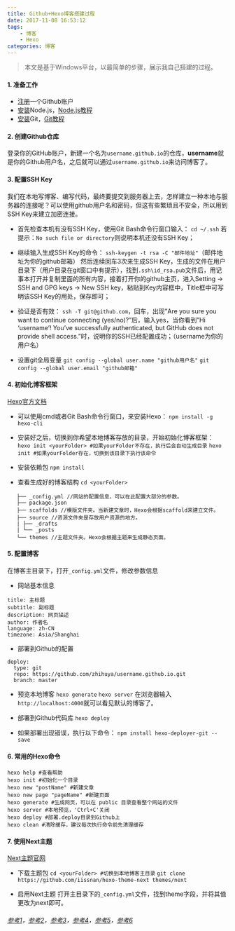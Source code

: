 ```yaml
---
title: Github+Hexo博客搭建过程
date: 2017-11-08 16:53:12
tags:
	- 博客
	- Hexo
categories: 博客
---
```



>本文是基于Windows平台，以最简单的步骤，展示我自己搭建的过程。

#### 1. 准备工作

- [注册](https://github.com/join?source=header-home)一个Github账户
- [安装](https://nodejs.org/en/)Node.js，[Node.js教程](http://nodejs.jakeyu.top/index.html)
- [安装](https://github.com/waylau/git-for-win)Git，[Git教程](https://www.liaoxuefeng.com/wiki/0013739516305929606dd18361248578c67b8067c8c017b000)

<!-- more -->

#### 2. 创建Github仓库

登录你的GitHub账户，新建一个名为`username.github.io`的仓库，**username**就是你的Github用户名，之后就可以通过`username.github.io`来访问博客了。


#### 3. 配置SSH Key

我们在本地写博客、编写代码，最终要提交到服务器上去，怎样建立一种本地与服务器的连接呢？可以使用github用户名和密码，但这有些繁琐且不安全，所以用到SSH Key来建立加密连接。

- 首先检查本机有没有SSH Key，使用Git Bash命令行窗口输入：
`cd ~/.ssh`
若提示：`No such file or directory`则说明本机还没有SSH Key；

- 继续输入生成SSH Key的命令：
`ssh-keygen -t rsa -C "邮件地址"`（邮件地址为你的github邮箱）
然后连续回车3次来生成SSH Key，生成的文件在用户目录下（用户目录在git窗口中有提示），找到`.ssh\id_rsa.pub`文件后，用记事本打开并复制里面的所有内容，接着打开你的github主页，进入Setting -> SSH and GPG keys -> New SSH key，粘贴到Key内容框中，Title框中可写明该SSH Key的用处，保存即可；

- 验证是否有效：
`ssh -T git@github.com`，回车，出现”Are you sure you want to continue connecting (yes/no)?”后，输入yes，当你看到”Hi ‘username’! You’ve successfully authenticated, but GitHub does not provide shell access.”时，说明你的SSH已经配置成功；（username为你的用户名）

- 设置git全局变量
`git config --global user.name "github用户名"`
`git config --global user.email "github邮箱"`


#### 4. 初始化博客框架

[Hexo官方文档](https://hexo.io/zh-cn/docs/)

- 可以使用cmd或者Git Bash命令行窗口，来安装Hexo：
`npm install -g hexo-cli`

- 安装好之后，切换到你希望本地博客存放的目录，开始初始化博客框架：
`hexo init <yourFolder> #如果yourFolder不存在，执行后会自动生成目录`
`hexo init #如果yourFolder存在，切换到该目录下执行该命令`

- 安装依赖包
`npm install`

- 查看生成好的博客结构
`cd <yourFolder>`
```
   ├── _config.yml //网站的配置信息，可以在此配置大部分的参数。
   ├── package.json
   ├── scaffolds //模版文件夹。当新建文章时，Hexo会根据scaffold来建立文件。
   ├── source //资源文件夹是存放用户资源的地方。
   | ├── _drafts
   | └── _posts
   └── themes //主题文件夹。Hexo会根据主题来生成静态页面。
```


#### 5. 配置博客

在博客主目录下，打开`_config.yml`文件，修改参数信息

- 网站基本信息
```
title: 主标题
subtitle: 副标题
description: 网页描述
author: 作者名
language: zh-CN
timezone: Asia/Shanghai
```

- 部署到Github的配置
```
deploy: 
  type: git
  repo: https://github.com/zhihuya/username.github.io.git
  branch: master
```

- 预览本地博客
`hexo generate`
`hexo server`
在浏览器输入`http://localhost:4000`就可以看见默认的博客了。

- 部署到Github代码库
`hexo deploy`

- 如果部署出现错误，执行以下命令：
`npm install hexo-deployer-git --save`


#### 6. 常用的Hexo命令

```
hexo help #查看帮助
hexo init #初始化一个目录
hexo new "postName" #新建文章
hexo new page "pageName" #新建页面
hexo generate #生成网页，可以在 public 目录查看整个网站的文件
hexo server #本地预览，'Ctrl+C'关闭
hexo deploy #部署.deploy目录到Github上
hexo clean #清除缓存，建议每次执行命令前先清理缓存
```


#### 7. 使用Next主题

[Next主题官网](http://theme-next.iissnan.com/)

- 下载主题包
`cd <yourFolder> #切换到本地博客主目录`
`git clone https://github.com/iissnan/hexo-theme-next themes/next`

- 启用Next主题
打开主目录下的`_config.yml`文件，找到theme字段，并将其值更改为next即可。


###### [参考1](http://blog.liuxianan.com/build-blog-website-by-hexo-github.html)，[参考2](https://getwang.github.io/2017/09/03/%E4%BD%BF%E7%94%A8github-hexo%E6%90%AD%E5%BB%BA%E5%85%8D%E8%B4%B9%E4%B8%AA%E4%BA%BA%E5%8D%9A%E5%AE%A2/)，[参考3](https://zhangslob.github.io/2017/02/28/%E6%95%99%E4%BD%A0%E5%85%8D%E8%B4%B9%E6%90%AD%E5%BB%BA%E4%B8%AA%E4%BA%BA%E5%8D%9A%E5%AE%A2%EF%BC%8CHexo-Github/)，[参考4](http://www.jianshu.com/p/701b1095da11)，[参考5](http://www.jianshu.com/p/61987cec0fad#)，[参考6](http://www.jianshu.com/p/380290deb8f0)
